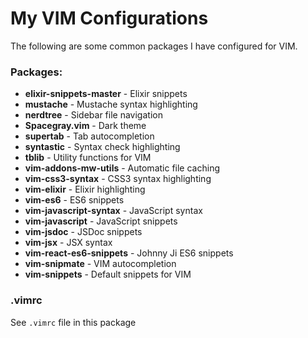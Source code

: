 # My VIM Configurations

The following are some common packages I have configured for VIM.

### Packages:

* **elixir-snippets-master** - Elixir snippets
* **mustache** - Mustache syntax highlighting
* **nerdtree** - Sidebar file navigation
* **Spacegray.vim** - Dark theme
* **supertab** - Tab autocompletion
* **syntastic** - Syntax check highlighting
* **tblib** - Utility functions for VIM
* **vim-addons-mw-utils** - Automatic file caching
* **vim-css3-syntax** - CSS3 syntax highlighting
* **vim-elixir** - Elixir highlighting
* **vim-es6** - ES6 snippets
* **vim-javascript-syntax** - JavaScript syntax
* **vim-javascript** - JavaScript snippets
* **vim-jsdoc** - JSDoc snippets
* **vim-jsx** - JSX syntax
* **vim-react-es6-snippets** - Johnny Ji ES6 snippets
* **vim-snipmate** - VIM autocompletion
* **vim-snippets** - Default snippets for VIM

### .vimrc

See `.vimrc` file in this package
